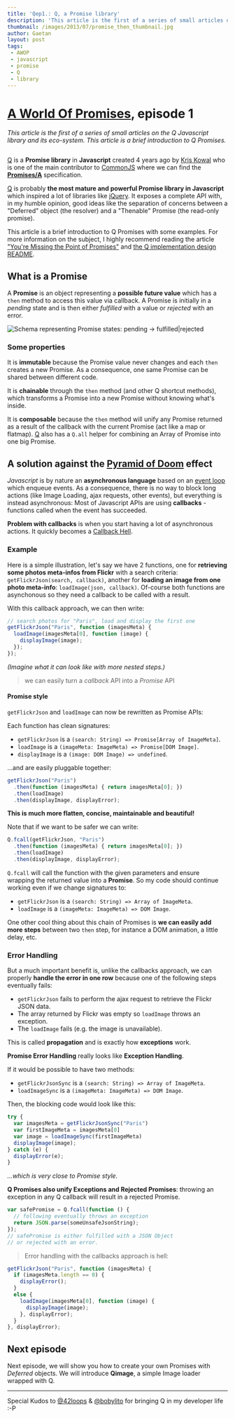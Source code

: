 ```yaml
---
title: 'Qep1.: Q, a Promise library'
description: 'This article is the first of a series of small articles on the Q Javascript library and its eco-system. It is a brief introduction to Q Promises.'
thumbnail: /images/2013/07/promise_then_thumbnail.jpg
author: Gaetan
layout: post
tags:
 - AWOP
 - javascript
 - promise
 - Q
 - library
---
```


[0]: /pages/a-world-of-promises/
[1]: http://github.com/kriskowal/q
[2]: http://github.com/gre/qimage
[3]: https://github.com/kriskowal
[4]: http://wiki.commonjs.org/
[5]: http://domenic.me/2012/10/14/youre-missing-the-point-of-promises/
[6]: https://raw.github.com/kriskowal/q/master/design/README.js
[7]: https://developer.mozilla.org/en-US/docs/Web/JavaScript/Guide/EventLoop
[8]: http://jquery.com/
[9]: http://wiki.commonjs.org/wiki/Promises/A
[10]: http://tritarget.org/blog/2012/11/28/the-pyramid-of-doom-a-javascript-style-trap/

# [A World Of Promises][0], episode 1

*This article is the first of a series of small articles 
on the Q Javascript library and its eco-system.
This article is a brief introduction to Q Promises.*

<img src="/images/2013/07/promise_then_thumbnail.jpg" alt="" class="thumbnail-left" />

[Q][1] is a **Promise library** in **Javascript** 
created 4 years ago by [Kris Kowal][3] who is one of the main contributor to [CommonJS][4]
where we can find the **[Promises/A][9]** specification.

[Q][1] is probably **the most mature and powerful Promise library in Javascript**
which inspired a lot of libraries like [jQuery][8].
It exposes a complete API with, in my humble opinion, 
good ideas like the separation of concerns between a "Deferred" object (the resolver) 
and a "Thenable" Promise (the read-only promise).

This article is a brief introduction to Q Promises with some examples.
For more information on the subject, I highly recommend reading
the article ["You're Missing the Point of Promises"][5] 
and [the Q implementation design README][6].

<!-- more -->

## What is a Promise

A **Promise** is an object representing a **possible future value** which has 
a `then` method to access this value via callback. A Promise is initially 
in a *pending* state and is then either *fulfilled* with a value or *rejected* with an error.

![Schema representing Promise states: pending -> fulfilled|rejected](/images/2013/07/promise.png)
### Some properties

It is **immutable** because the Promise value never changes and each `then` creates a new Promise. 
As a consequence, one same Promise can be shared between different code.

It is **chainable** through the `then` method (and other Q shortcut methods),
which transforms a Promise into a new Promise without knowing what's inside.

It is **composable** because the `then` method will unify any Promise returned as 
a result of the callback with the current Promise (act like a map or flatmap). 
[Q][1] also has a `Q.all` helper for combining an Array of Promise into one big Promise.

## A solution against the [Pyramid of Doom][10] effect

*Javascript* is by nature an **asynchronous language** based on an [event loop][7] which enqueue events.
As a consequence, there is no way to block long actions (like Image Loading, ajax requests, other events), but everything is instead asynchronous:
Most of Javascript APIs are using **callbacks** - functions called when the event has succeeded.

**Problem with callbacks** is when you start having a lot of asynchronous actions.
It quickly becomes a [Callback Hell](http://callbackhell.com/).

### Example

Here is a simple illustration, let's say we have 2 functions, 
one for **retrieving some photos meta-infos from Flickr** with a search criteria: `getFlickrJson(search, callback)`, 
another for **loading an image from one photo meta-info**: `loadImage(json, callback)`. 
Of-course both functions are asynchonous so they need a callback to be called with a result.

With this callback approach, we can then write:

```javascript
// search photos for "Paris", load and display the first one
getFlickrJson("Paris", function (imagesMeta) {
  loadImage(imagesMeta[0], function (image) {
    displayImage(image);
  });
});
```
*(Imagine what it can look like with more nested steps.)*

> we can easily turn a *callback* API into a *Promise* API

#### Promise style

`getFlickrJson` and `loadImage` can now be rewritten as Promise APIs:

Each function has clean signatures:

* `getFlickrJson` is a `(search: String) => Promise[Array of ImageMeta]`.
* `loadImage` is a `(imageMeta: ImageMeta) => Promise[DOM Image]`.
* `displayImage` is a `(image: DOM Image) => undefined`.

...and are easily pluggable together:

```javascript
getFlickrJson("Paris")
  .then(function (imagesMeta) { return imagesMeta[0]; })
  .then(loadImage)
  .then(displayImage, displayError);
```

**This is much more flatten, concise, maintainable and beautiful!**

Note that if we want to be safer we can write:

```javascript
Q.fcall(getFlickrJson, "Paris")
  .then(function (imagesMeta) { return imagesMeta[0]; })
  .then(loadImage)
  .then(displayImage, displayError);
```

`Q.fcall` will call the function with the given parameters and ensure wrapping the returned value into a **Promise**.
So my code should continue working even if we change signatures to:

* `getFlickrJson` is a `(search: String) => Array of ImageMeta`.
* `loadImage` is a `(imageMeta: ImageMeta) => DOM Image`.

One other cool thing about this chain of Promises is **we can easily add more steps** between two `then` step, for instance a DOM animation, a little delay, etc.

### Error Handling

But a much important benefit is, unlike the callbacks approach,
we can properly **handle the error in one row** because one of the following steps eventually fails:

* `getFlickrJson` fails to perform the ajax request to retrieve the Flickr JSON data.
* The array returned by Flickr was empty so `loadImage` throws an exception.
* The `loadImage` fails (e.g. the image is unavailable).

This is called **propagation** and is exactly how **exceptions** work.

**Promise Error Handling** really looks like **Exception Handling**.

If it would be possible to have two methods:

* `getFlickrJsonSync` is a `(search: String) => Array of ImageMeta`.
* `loadImageSync` is a `(imageMeta: ImageMeta) => DOM Image`.

Then, the blocking code would look like this:

```javascript
try {
  var imagesMeta = getFlickrJsonSync("Paris")
  var firstImageMeta = imagesMeta[0]
  var image = loadImageSync(firstImageMeta)
  displayImage(image);
} catch (e) {
  displayError(e);
}
```

*...which is very close to Promise style.*

**Q Promises also unify Exceptions and Rejected Promises**:
throwing an exception in any Q callback will result in a rejected Promise.

```javascript
var safePromise = Q.fcall(function () {
  // following eventually throws an exception
  return JSON.parse(someUnsafeJsonString);
});
// safePromise is either fulfilled with a JSON Object
// or rejected with an error.
```

> Error handling with the callbacks approach is hell:

```javascript
getFlickrJson("Paris", function (imagesMeta) {
  if (imagesMeta.length == 0) {
    displayError();
  }
  else {
    loadImage(imagesMeta[0], function (image) {
      displayImage(image);
    }, displayError);
  }
}, displayError);
```


## Next episode

Next episode, we will show you how to create your own Promises with *Deferred* objects.
We will introduce **Qimage**, a simple Image loader wrapped with Q.

---

Special Kudos to <a href="http://twitter.com/42loops">@42loops</a> & <a href="http://twitter.com/bobylito">@bobylito</a>
for bringing Q in my developer life :-P
